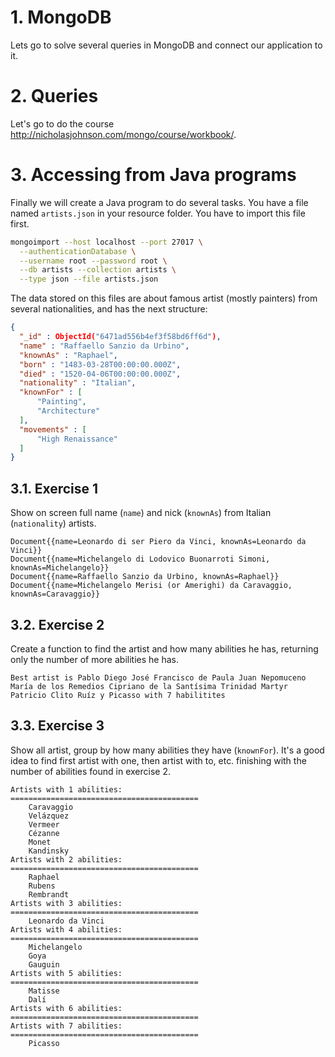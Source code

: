 # 1. MongoDB

Lets go to solve several queries in MongoDB and connect our application to it.

# 2. Queries

Let's go to do the course <http://nicholasjohnson.com/mongo/course/workbook/>.

# 3. Accessing from Java programs

Finally we will create a Java program to do several tasks. You have a file named `artists.json` in your resource folder. You have to import this file first.

```sh
mongoimport --host localhost --port 27017 \
  --authenticationDatabase \
  --username root --password root \
  --db artists --collection artists \
  --type json --file artists.json 
```

The data stored on this files are about famous artist  (mostly painters) from several nationalities, and has the next structure:

```json
{
  "_id" : ObjectId("6471ad556b4ef3f58bd6ff6d"),
  "name" : "Raffaello Sanzio da Urbino",
  "knownAs" : "Raphael",
  "born" : "1483-03-28T00:00:00.000Z",
  "died" : "1520-04-06T00:00:00.000Z",
  "nationality" : "Italian",
  "knownFor" : [
      "Painting",
      "Architecture"
  ],
  "movements" : [
      "High Renaissance"
  ]
}
```

## 3.1. Exercise 1

Show on screen full name (`name`) and nick (`knownAs`) from Italian (`nationality`) artists.

```
Document{{name=Leonardo di ser Piero da Vinci, knownAs=Leonardo da Vinci}}
Document{{name=Michelangelo di Lodovico Buonarroti Simoni, knownAs=Michelangelo}}
Document{{name=Raffaello Sanzio da Urbino, knownAs=Raphael}}
Document{{name=Michelangelo Merisi (or Amerighi) da Caravaggio, knownAs=Caravaggio}}
```

## 3.2. Exercise 2

Create a function to find the artist and how many abilities he has, returning only the number of more abilities he has.

```
Best artist is Pablo Diego José Francisco de Paula Juan Nepomuceno María de los Remedios Cipriano de la Santísima Trinidad Martyr Patricio Clito Ruíz y Picasso with 7 habilitites
```

## 3.3. Exercise 3

Show all artist, group by how many abilities they have (`knownFor`). It's a good idea to find first artist with one, then artist with to, etc. finishing with the number of abilities found in exercise 2.

```
Artists with 1 abilities:
==========================================
	Caravaggio
	Velázquez
	Vermeer
	Cézanne
	Monet
	Kandinsky
Artists with 2 abilities:
==========================================
	Raphael
	Rubens
	Rembrandt
Artists with 3 abilities:
==========================================
	Leonardo da Vinci
Artists with 4 abilities:
==========================================
	Michelangelo
	Goya
	Gauguin
Artists with 5 abilities:
==========================================
	Matisse
	Dalí
Artists with 6 abilities:
==========================================
Artists with 7 abilities:
==========================================
	Picasso
```




